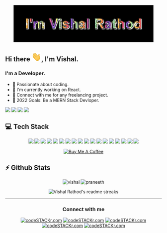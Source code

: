 <div align="center">
    <a href="https://vishal-rathod-07.github.io">
        <img src="https://raw.githubusercontent.com/vishal-rathod-07/vishal-rathod-07/master/images/VR.gif" />
    </a>
</div>

## Hi there <img src="https://raw.githubusercontent.com/vishal-rathod-07/vishal-rathod-07/master/images/Hi.gif" height="30px" />, I'm Vishal.

### I'm a Developer.

- 🔭 Passionate about coding.
- 🌱 I'm currently working on React.
- 👯 Connect with me for any freelancing project.
- 🥅 2022 Goals: Be a MERN Stack Devloper.

<p>

![](https://visitor-badge.glitch.me/badge?page_id=vishal-rathod-07.vishal-rathod-07)
    <a href="https://github.com/vishal-rathod-07/"><img src="https://img.shields.io/github/followers/vishal-rathod-07?style=social"/></a>
    <a href="https://github.com/vishal-rathod-07?tab=repositories"><img src="https://badges.frapsoft.com/os/v2/open-source.svg?v=103"/></a>
    <a href="https://vishal-rathod-07.github.io/"><img src="https://img.shields.io/website?down_color=lightgrey&down_message=down&up_color=%231e90ff&up_message=live&url=https%3A%2F%2Fpraneeth-rdy.github.io%2F"/></a>
</p>

<h2><b>💻 Tech Stack</b></h2>
<p align="center">
  <img src="https://img.shields.io/badge/C%20Language-20232A?style=for-the-badge&logo=c&logoColor=61DAFB" height="25"/>
  <img src="https://img.shields.io/badge/C%2B%2B-00599C?style=for-the-badge&logo=c%2B%2B&logoColor=white" height="25"/>
  <img src="https://img.shields.io/badge/Java-ED8B00?style=for-the-badge&logo=java&logoColor=white" height="25"/>
  <img src="https://img.shields.io/badge/Python-14354C?style=for-the-badge&logo=python&logoColor=white" height="25"/>
  <img src="https://img.shields.io/badge/HTML5-E34F26?style=for-the-badge&logo=html5&logoColor=white" height="25"/>
  <img src="https://img.shields.io/badge/CSS3-1572B6?style=for-the-badge&logo=css3&logoColor=white" height="25"/>
  <img src="https://img.shields.io/badge/Sass-CC6699?style=for-the-badge&logo=sass&logoColor=white" height="25"/>
  <img src="https://img.shields.io/badge/Bootstrap-563D7C?style=for-the-badge&logo=bootstrap&logoColor=white" height="25"/>
  <img src="https://img.shields.io/badge/javascript-323330.svg?&style=for-the-badge&logo=javascript&logoColor=F7DF1E" height="25"/>
  <img src="https://img.shields.io/badge/React-20232A?style=for-the-badge&logo=react&logoColor=61DAFB" height="25"/>
  <img src="https://img.shields.io/badge/PHP-777BB4?style=for-the-badge&logo=php&logoColor=white" height="25"/>
  <img src="https://img.shields.io/badge/MySQL-00000F?style=for-the-badge&logo=mysql&logoColor=white" height="25"/>
  <img src="https://img.shields.io/badge/MongoDB-4EA94B?style=for-the-badge&logo=mongodb&logoColor=white" height="25"/>
  <img src="https://img.shields.io/badge/-VS%20Code-05122A?style=for-the-badge&logo=visual-studio-code&logoColor=007ACC" height="25"/>
  <img src="https://img.shields.io/badge/Git-FF9800.svg?&style=for-the-badge&logo=git&logoColor=white" height="25"/>
  <img src="https://img.shields.io/badge/GitHub-100000?style=for-the-badge&logo=github&logoColor=white" height="25"/>
  <img src="https://img.shields.io/badge/xampp-FB7A24.svg?&style=for-the-badge&logo=xampp&logoColor=white" height="25"/>
  <img src="https://img.shields.io/badge/Android-3DDC84?style=for-the-badge&logo=android&logoColor=white" height="25"/>
</p>

<div align="center"><a href="https://www.buymeacoffee.com/itzvishalrathod" target="_blank"><img src="https://cdn.buymeacoffee.com/buttons/v2/default-yellow.png" alt="Buy Me A Coffee" style="height: 41px !important;width: 174px !important;" ></a></div>

<h2><b>⚡ Github Stats</b></h2>
<p align="center">
    <img height="200em" src="https://github-readme-stats.vercel.app/api?username=vishal-rathod-07&count_private=true&show_icons=true&theme=tokyonight&include_all_commits=true&custom_title=My Github Stats&hide_border=false&border_color=808080&bg_color=242424" alt="vishal"/>
    <img height="200em" src="https://github-readme-stats.vercel.app/api/top-langs/?username=vishal-rathod-07&theme=tokyonight&hide=css,tcl,html&hide_border=false&border_color=808080&bg_color=242424" alt="praneeth" />
</p>

<p align="center">
  <img height="200em" src="https://github-readme-streak-stats.herokuapp.com/?user=vishal-rathod-07&theme=tokyonight_duo&hide_border=false" alt="Vishal Rathod's readme streaks" />
</p>

<hr>

<div align="center">
    <h3>Connect with me</h3>
    <a href= "https://www.linkedin.com/in/rathodvishald"><img alt="codeSTACKr.com" height="25" src="https://img.shields.io/badge/LinkedIn-0077B5?style=for-the-badge&logo=linkedin&logoColor=white" /></a>
    <a href= "mailto:rvd31305@gmail.com"><img alt="codeSTACKr.com" height="25" src="https://img.shields.io/badge/Gmail-D14836?style=for-the-badge&logo=gmail&logoColor=white" /></a>
    <a href= "https://twitter.com/rathodvishal_07"><img alt="codeSTACKr.com" height="25" src="https://img.shields.io/badge/Twitter-1DA1F2?style=for-the-badge&logo=twitter&logoColor=white" /></a>
<a href= "https://www.instagram.com/itzvishalrathod/"><img alt="codeSTACKr.com" height="25" src="https://img.shields.io/badge/Instagram-E4405F?style=for-the-badge&logo=instagram&logoColor=white" /></a>
    <a href= "https://www.facebook.com/profile.php?id=100012072824442"><img alt="codeSTACKr.com" height="25" src="https://img.shields.io/badge/Facebook-1877F2?style=for-the-badge&logo=facebook&logoColor=white" /></a>
</div>
